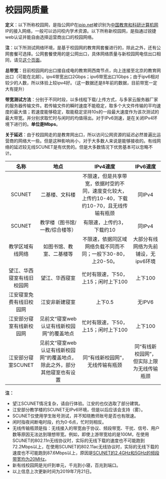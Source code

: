 # 校园网质量

**定义**：以下所称校园网，是指公网IP在[ipip.net](https://www.ipip.net/ip.html)被识别为[中国教育和科研计算机网](https://www.wikiwand.com/zh/%E4%B8%AD%E5%9B%BD%E6%95%99%E8%82%B2%E5%92%8C%E7%A7%91%E7%A0%94%E8%AE%A1%E7%AE%97%E6%9C%BA%E7%BD%91)IP的接入网络，一般可以访问校内学术资源。以下所称新校园网，是指通过锐捷web认证并能自由选择运营商出口的校园网络。

**注**：以下所测试网络环境，是基于校园网的教育网套餐进行的，除此之外，还有公网套餐可选择。公网套餐使用的是公网出口，具体网络质量与新校园网电信出口相同，请见[这个页面](../6/移动宽带.md)。

**总带宽**：目前校园网的出口接自成电的教育网西南节点，向上连接至北京的教育网出口（可能在北邮）。ipv4带宽出口2Gbps；ipv6带宽出口1Gbps；由于ipv6相对较少的人数，所以体验上较ipv4好。（这一数据还是8年前的数据，目前带宽一定大有提升）


**带宽测试方法**：分别于不同时段，以多线程下载/上传方式，与多家云服务器厂家的服务器传输文件。若传输文件的瞬时速度不能稳定，取多个大文件传输的平均速度的最大值；若速度能够稳定，取能稳定坚持10s的一段最大速度作为该次测试的最大带宽。并分别求取忙时与闲时的均值得出。对于IPv6测速，是在关闭IPv4环境下进行的。**单位是Mbps**。

**关于延迟**：由于校园网走的是教育网出口，所以访问公网资源的延迟必然普遍比运营商的网络大一些。但是这种影响尚小，对于大多数人来说是能够接收的。有线网络的延迟较无线SCUNET是有优势的。但是大多数情况下优势基本可以忽略不计。


| 名称 | 地点 | IPv4速度 | IPv6速度 |
| :-: | :-: | :-: | :-: |
| SCUNET | 二基楼、文科楼 | 不限速，但是共享带宽，依据时空的不同，速度变化较大，上传约10-40，下载约10-70，且无线传输有瓶颈 | 同IPv4 |
| SCUNET | 教学楼（图书馆/一教/综合楼等） | 有限速，上传约3，下载约10 | 同IPv4 |
| 教学区域有线网络 | 如图书馆、教室、二基楼等 | 不限速，依据同区域网络负载不同而不同；一般下30-80，上20-50。 | 大部分有线网络为先前铺设，无ipv6环境 |
| 望江、华西寝室有线旧校园网 | 望江、华西寝室 | 忙时有限速，下50，上15；闲时上下100 | 上下100 |
| 江安寝室免费有线旧校园网 | 江安非新建寝室 | 上下0.5 | 无IPV6 |
| 江安部分寝室有线新校园网 | 见前文“寝室web认证有线新校园网”的覆盖地点 | 忙时有限速，下50，上15；闲时上下100 | 上下100 |
| 江安部分寝室SCUNET | 见前文“寝室web认证有线新校园网”的覆盖地点，除此之外，部分其他寝室也有设置 | 同“有线新校园网”，无线传输有瓶颈 | 同“有线新校园网”，但实际上限为无线传输瓶颈 |

**注：**
- 望江SCUNET情况复杂，请自行体验。江安的也仅选取了部分建筑。
- 江安部分教学楼的SCUNET无IPv6环境，但是以后应该会支持（雾）。
- SCUNET仅使用学生账号测试，并不知晓教师账号是否也有限速。
- 闲时指夜间断电时段，约为0-6点，忙时则相反。
- 无线传输瓶颈是指：无线接入的带宽由于协议、频段带宽、干扰、信号、用户数等原因无法达到理想带宽。例如，即使上游带宽给的是100M，在使用SCUNET的802.11n无线协议时，实际的无线下载的速度也不可能跑到72.2Mbps以上，在使用SCUNET的802.11ac无线协议时，实际的无线下载的速度也不可能跑到87.6Mbps以上，原因是[SCUNET的2.4GHz和5GHz的频段带宽均为20MHz](https://zh.wikipedia.org/wiki/IEEE_802.11ac#802.11%E7%B6%B2%E8%B7%AF%E6%A8%99%E6%BA%96)。
- 新有线校园网是光纤到单元，千兆到小寝，百兆到端口。
- 以上信息上次更新时间为2019年7月21日。
